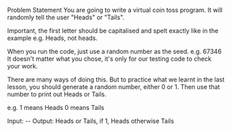 Problem Statement
You are going to write a virtual coin toss program. It will randomly tell the user "Heads" or "Tails".

Important, the first letter should be capitalised and spelt exactly like in the example e.g. Heads, not heads.

When you run the code, just use a random number as the seed. e.g. 67346 It doesn't matter what you chose, it's only for our testing code to check your work.

There are many ways of doing this. But to practice what we learnt in the last lesson, you should generate a random number, either 0 or 1. Then use that number to print out Heads or Tails.

e.g. 1 means Heads 0 means Tails

Input: --
Output: Heads or Tails, if 1, Heads otherwise Tails